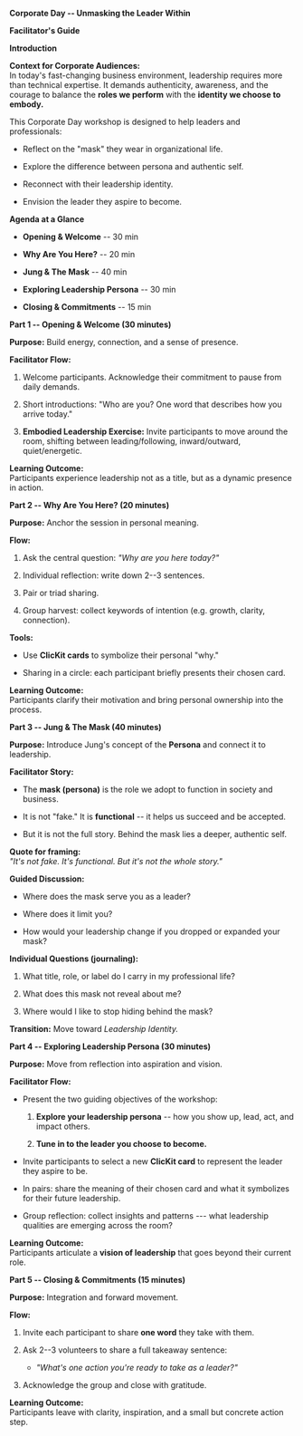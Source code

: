 **Corporate Day -- Unmasking the Leader Within**

**Facilitator's Guide**

**Introduction**

**Context for Corporate Audiences:**\
In today's fast-changing business environment, leadership requires more
than technical expertise. It demands authenticity, awareness, and the
courage to balance the **roles we perform** with the **identity we
choose to embody.**

This Corporate Day workshop is designed to help leaders and
professionals:

-   Reflect on the "mask" they wear in organizational life.

-   Explore the difference between persona and authentic self.

-   Reconnect with their leadership identity.

-   Envision the leader they aspire to become.

**Agenda at a Glance**

-   **Opening & Welcome** -- 30 min

-   **Why Are You Here?** -- 20 min

-   **Jung & The Mask** -- 40 min

-   **Exploring Leadership Persona** -- 30 min

-   **Closing & Commitments** -- 15 min

**Part 1 -- Opening & Welcome (30 minutes)**

**Purpose:** Build energy, connection, and a sense of presence.

**Facilitator Flow:**

1.  Welcome participants. Acknowledge their commitment to pause from
    daily demands.

2.  Short introductions: "Who are you? One word that describes how you
    arrive today."

3.  **Embodied Leadership Exercise:** Invite participants to move around
    the room, shifting between leading/following, inward/outward,
    quiet/energetic.

**Learning Outcome:**\
Participants experience leadership not as a title, but as a dynamic
presence in action.

**Part 2 -- Why Are You Here? (20 minutes)**

**Purpose:** Anchor the session in personal meaning.

**Flow:**

1.  Ask the central question: *"Why are you here today?"*

2.  Individual reflection: write down 2--3 sentences.

3.  Pair or triad sharing.

4.  Group harvest: collect keywords of intention (e.g. growth, clarity,
    connection).

**Tools:**

-   Use **ClicKit cards** to symbolize their personal "why."

-   Sharing in a circle: each participant briefly presents their chosen
    card.

**Learning Outcome:**\
Participants clarify their motivation and bring personal ownership into
the process.

**Part 3 -- Jung & The Mask (40 minutes)**

**Purpose:** Introduce Jung's concept of the **Persona** and connect it
to leadership.

**Facilitator Story:**

-   The **mask (persona)** is the role we adopt to function in society
    and business.

-   It is not "fake." It is **functional** -- it helps us succeed and be
    accepted.

-   But it is not the full story. Behind the mask lies a deeper,
    authentic self.

**Quote for framing:**\
*"It's not fake. It's functional. But it's not the whole story."*

**Guided Discussion:**

-   Where does the mask serve you as a leader?

-   Where does it limit you?

-   How would your leadership change if you dropped or expanded your
    mask?

**Individual Questions (journaling):**

1.  What title, role, or label do I carry in my professional life?

2.  What does this mask not reveal about me?

3.  Where would I like to stop hiding behind the mask?

**Transition:** Move toward *Leadership Identity.*

**Part 4 -- Exploring Leadership Persona (30 minutes)**

**Purpose:** Move from reflection into aspiration and vision.

**Facilitator Flow:**

-   Present the two guiding objectives of the workshop:

    1.  **Explore your leadership persona** -- how you show up, lead,
        act, and impact others.

    2.  **Tune in to the leader you choose to become.**

-   Invite participants to select a new **ClicKit card** to represent
    the leader they aspire to be.

-   In pairs: share the meaning of their chosen card and what it
    symbolizes for their future leadership.

-   Group reflection: collect insights and patterns --- what leadership
    qualities are emerging across the room?

**Learning Outcome:**\
Participants articulate a **vision of leadership** that goes beyond
their current role.

**Part 5 -- Closing & Commitments (15 minutes)**

**Purpose:** Integration and forward movement.

**Flow:**

1.  Invite each participant to share **one word** they take with them.

2.  Ask 2--3 volunteers to share a full takeaway sentence:

    -   *"What's one action you're ready to take as a leader?"*

3.  Acknowledge the group and close with gratitude.

**Learning Outcome:**\
Participants leave with clarity, inspiration, and a small but concrete
action step.
